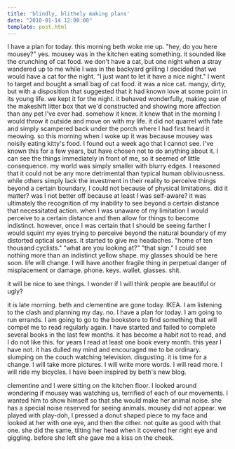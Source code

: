 ```yaml
---
title: 'blindly, blithely making plans'
date: "2010-01-14 12:00:00"
template: post.html
---
```


I have a plan for today. this morning beth woke me up. "hey, do you here mousey?" yes. mousey was in the kitchen eating something. it sounded like the crunching of cat food. we don't have a cat, but one night when a stray wandered up to me while I was in the backyard grilling I decided that we would have a cat for the night. "I just want to let it have a nice night." I went to target and bought a small bag of cat food. it was a nice cat. mangy, dirty, but with a disposition that suggested that it had known love at some point in its young life. we kept it for the night. it behaved wonderfully, making use of the makeshift litter box that we'd constructed and showing more affection than any pet I've ever had. somehow it knew. it knew that in the morning I would throw it outside and move on with my life. it did not quarrel with fate and simply scampered back under the porch where I had first heard it meowing. so this morning when I woke up it was because mousey was noisily eating kitty's food. I found out a week ago that I cannot see. I've known this for a few years, but have chosen not to do anything about it. I can see the things immediately in front of me, so it seemed of little consequence. my world was simply smaller with blurry edges. I reasoned that it could not be any more detrimental than typical human obliviousness. while others simply lack the investment in their reality to perceive things beyond a certain boundary, I could not because of physical limitations. did it matter? was I not better off because at least I was self-aware? it was ultimately the recognition of my inability to see beyond a certain distance that necessitated action. when I was unaware of my limitation I would perceive to a certain distance and then allow for things to become indistinct. however, once I was certain that I should be seeing farther I would squint my eyes trying to perceive beyond the natural boundary of my distorted optical senses. it started to give me headaches. "home of ten thousand cyclists." "what are you looking at?" "that sign." I could see nothing more than an indistinct yellow shape. my glasses should be here soon. life will change. I will have another fragile thing in perpetual danger of misplacement or damage. phone. keys. wallet. glasses. shit.

it will be nice to see things. I wonder if I will think people are beautiful or ugly?

it is late morning. beth and clementine are gone today. IKEA. I am listening to the clash and planning my day. no. I have a plan for today. I am going to run errands. I am going to go to the bookstore to find something that will compel me to read regularly again. I have started and failed to complete several books in the last few months. it has become a habit not to read, and I do not like this. for years I read at least one book every month. this year I have not. it has dulled my mind and encouraged me to be ordinary. slumping on the couch watching television. disgusting. it is time for a change. I will take more pictures. I will write more words. I will read more. I will ride my bicycles. I have been inspired by beth's new blog.

clementine and I were sitting on the kitchen floor. I looked around wondering if mousey was watching us, terrified of each of our movements. I wanted him to show himself so that she would make her animal noise. she has a special noise reserved for seeing animals. mousey did not appear. we played with play-doh, I pressed a donut shaped piece to my face and looked at her with one eye, and then the other. not quite as good with that one. she did the same, tilting her head when it covered her right eye and giggling. before she left she gave me a kiss on the cheek.